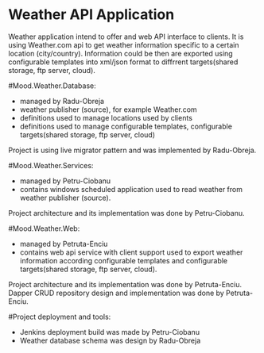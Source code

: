 Weather API Application
=====================

Weather application intend to offer and web API interface to clients.
It is using Weather.com api to get weather information specific to a certain location (city/country).
Information could be then are exported using configurable templates into xml/json format to diffrrent targets(shared storage, ftp server, cloud).
 
#Mood.Weather.Database:
- managed by Radu-Obreja
- weather publisher (source), for example Weather.com
- definitions used to manage locations used by clients
- definitions used to manage configurable templates, configurable targets(shared storage, ftp server, cloud)
 
Project is using live migrator pattern and was implemented by Radu-Obreja.

#Mood.Weather.Services:
- managed by Petru-Ciobanu
- contains windows scheduled application used to read weather from weather publisher (source).

Project architecture and its implementation was done by Petru-Ciobanu. 
  
#Mood.Weather.Web:
- managed by Petruta-Enciu
- contains web api service with client support used to export weather information according configurable templates and configurable targets(shared storage, ftp server, cloud).

Project architecture and its implementation was done by Petruta-Enciu. 
Dapper CRUD repository design and implementation was done by Petruta-Enciu.

#Project deployment and tools:
 - Jenkins deployment build was made by Petru-Ciobanu
 - Weather database schema was design by Radu-Obreja
